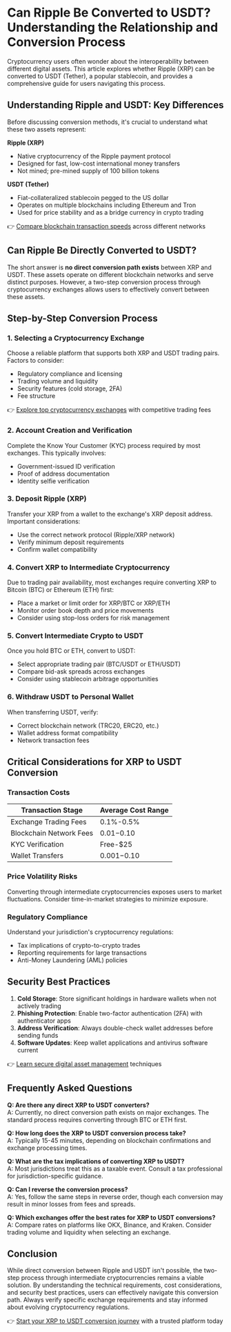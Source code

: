 # Can Ripple Be Converted to USDT? Understanding the Relationship and Conversion Process

Cryptocurrency users often wonder about the interoperability between different digital assets. This article explores whether Ripple (XRP) can be converted to USDT (Tether), a popular stablecoin, and provides a comprehensive guide for users navigating this process.

## Understanding Ripple and USDT: Key Differences

Before discussing conversion methods, it's crucial to understand what these two assets represent:

**Ripple (XRP)**  
- Native cryptocurrency of the Ripple payment protocol  
- Designed for fast, low-cost international money transfers  
- Not mined; pre-mined supply of 100 billion tokens  

**USDT (Tether)**  
- Fiat-collateralized stablecoin pegged to the US dollar  
- Operates on multiple blockchains including Ethereum and Tron  
- Used for price stability and as a bridge currency in crypto trading  

👉 [Compare blockchain transaction speeds](https://bit.ly/okx-bonus) across different networks

## Can Ripple Be Directly Converted to USDT?

The short answer is **no direct conversion path exists** between XRP and USDT. These assets operate on different blockchain networks and serve distinct purposes. However, a two-step conversion process through cryptocurrency exchanges allows users to effectively convert between these assets.

## Step-by-Step Conversion Process

### 1. Selecting a Cryptocurrency Exchange
Choose a reliable platform that supports both XRP and USDT trading pairs. Factors to consider:
- Regulatory compliance and licensing
- Trading volume and liquidity
- Security features (cold storage, 2FA)
- Fee structure

👉 [Explore top cryptocurrency exchanges](https://bit.ly/okx-bonus) with competitive trading fees

### 2. Account Creation and Verification
Complete the Know Your Customer (KYC) process required by most exchanges. This typically involves:
- Government-issued ID verification
- Proof of address documentation
- Identity selfie verification

### 3. Deposit Ripple (XRP)
Transfer your XRP from a wallet to the exchange's XRP deposit address. Important considerations:
- Use the correct network protocol (Ripple/XRP network)
- Verify minimum deposit requirements
- Confirm wallet compatibility

### 4. Convert XRP to Intermediate Cryptocurrency
Due to trading pair availability, most exchanges require converting XRP to Bitcoin (BTC) or Ethereum (ETH) first:
- Place a market or limit order for XRP/BTC or XRP/ETH
- Monitor order book depth and price movements
- Consider using stop-loss orders for risk management

### 5. Convert Intermediate Crypto to USDT
Once you hold BTC or ETH, convert to USDT:
- Select appropriate trading pair (BTC/USDT or ETH/USDT)
- Compare bid-ask spreads across exchanges
- Consider using stablecoin arbitrage opportunities

### 6. Withdraw USDT to Personal Wallet
When transferring USDT, verify:
- Correct blockchain network (TRC20, ERC20, etc.)
- Wallet address format compatibility
- Network transaction fees

## Critical Considerations for XRP to USDT Conversion

### Transaction Costs
| Transaction Stage | Average Cost Range |
|-------------------|--------------------|
| Exchange Trading Fees | 0.1%-0.5% |
| Blockchain Network Fees | $0.01-$0.10 |
| KYC Verification | Free-$25 |
| Wallet Transfers | $0.001-$0.10 |

### Price Volatility Risks
Converting through intermediate cryptocurrencies exposes users to market fluctuations. Consider time-in-market strategies to minimize exposure.

### Regulatory Compliance
Understand your jurisdiction's cryptocurrency regulations:
- Tax implications of crypto-to-crypto trades
- Reporting requirements for large transactions
- Anti-Money Laundering (AML) policies

## Security Best Practices

1. **Cold Storage**: Store significant holdings in hardware wallets when not actively trading
2. **Phishing Protection**: Enable two-factor authentication (2FA) with authenticator apps
3. **Address Verification**: Always double-check wallet addresses before sending funds
4. **Software Updates**: Keep wallet applications and antivirus software current

👉 [Learn secure digital asset management](https://bit.ly/okx-bonus) techniques

## Frequently Asked Questions

**Q: Are there any direct XRP to USDT converters?**  
A: Currently, no direct conversion path exists on major exchanges. The standard process requires converting through BTC or ETH first.

**Q: How long does the XRP to USDT conversion process take?**  
A: Typically 15-45 minutes, depending on blockchain confirmations and exchange processing times.

**Q: What are the tax implications of converting XRP to USDT?**  
A: Most jurisdictions treat this as a taxable event. Consult a tax professional for jurisdiction-specific guidance.

**Q: Can I reverse the conversion process?**  
A: Yes, follow the same steps in reverse order, though each conversion may result in minor losses from fees and spreads.

**Q: Which exchanges offer the best rates for XRP to USDT conversions?**  
A: Compare rates on platforms like OKX, Binance, and Kraken. Consider trading volume and liquidity when selecting an exchange.

## Conclusion

While direct conversion between Ripple and USDT isn't possible, the two-step process through intermediate cryptocurrencies remains a viable solution. By understanding the technical requirements, cost considerations, and security best practices, users can effectively navigate this conversion path. Always verify specific exchange requirements and stay informed about evolving cryptocurrency regulations.

👉 [Start your XRP to USDT conversion journey](https://bit.ly/okx-bonus) with a trusted platform today